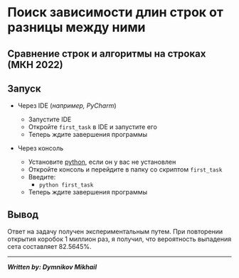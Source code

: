 # Поиск зависимости длин строк от разницы между ними  #
## Сравнение строк и алгоритмы на строках (МКН 2022)  ##

## Запуск ##
- Через IDE (*например, PyCharm*)
  - Запустите IDE
  - Откройте `first_task` в IDE и запустите его
  - Теперь ждите завершения программы


- Через консоль
  - Установите [python](https://www.python.org/downloads/), если он у вас не установлен
  - Откройте консоль и перейдите в папку со скриптом `first_task`
  - Введите:
    - `python first_task`
  - Теперь ждите завершения программы

## Вывод ##
Ответ на задачу получен экспериментальным путем. При повторении открытия коробок 1 миллион раз, 
я получил, что вероятность выпадения сета составляет 82.5645%.


----------------------------------
***Written by: Dymnikov Mikhail***